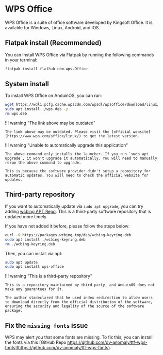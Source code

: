 # WPS Office

WPS Office is a suite of office software developed by Kingsoft Office. It is available for Windows, Linux, Android, and iOS.

## Flatpak install (Recommended)

You can install WPS Office via Flatpak by running the following commands in your terminal:

```bash
flatpak install flathub com.wps.Office
```

## System install

To install WPS Office on AnduinOS, you can run:

<!-- The link needs to be updated regularly. -->

```bash
wget https://wdl1.pcfg.cache.wpscdn.com/wpsdl/wpsoffice/download/linux/11723/wps-office_11.1.0.11723.XA_amd64.deb -O wps.deb
sudo apt install ./wps.deb -y
rm wps.deb
```

!!! warning "The link above may be outdated"

    The link above may be outdated. Please visit the [official website](https://www.wps.com/office/linux/) to get the latest version.

!!! warning "Unable to automatically upgrade this application"

    The above command only installs the launcher. If you run `sudo apt upgrade`, it won't upgrade it automatically. You will need to manually rerun the above command to upgrade.

    This is because the software provider didn't setup a repository for automatic updates. You will need to check the official website for updates.

## Third-party repository

If you want to automatically update via `sudo apt upgrade`, you can try adding [wcbing APT Repo](https://packages.wcbing.top/deb/). This is a third-party software repository that is updated more timely. 

If you have not added it before, please follow the steps below:

```sh
curl -O https://packages.wcbing.top/deb/wcbing-keyring.deb
sudo apt install ./wcbing-keyring.deb
rm ./wcbing-keyring.deb
```

Then, you can install via apt:

```sh
sudo apt update
sudo apt install wps-office
```

!!! warning "This is a third-party repository"

    This is a repository maintained by third-party, and AnduinOS does not make any guarantees for it.

    The author stadeclared that he used index redirection to allow users to download directly from the official distribution of the software, ensuring the security and legality of the source of the software package.


## Fix the `missing fonts` issue

WPS may alert you that some fonts are missing. To fix this, you can install the fonts via this [GitHub Repo https://github.com/dv-anomaly/ttf-wps-fonts](https://github.com/dv-anomaly/ttf-wps-fonts).
